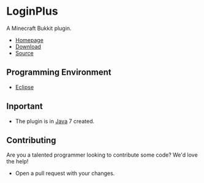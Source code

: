 LoginPlus
=============
A Minecraft Bukkit plugin.

* [Homepage]
* [Download]
* [Source]

## Programming Environment
* [Eclipse]

## Inportant
* The plugin is in [Java] 7 created.

## Contributing
Are you a talented programmer looking to contribute some code? We'd love the help!
* Open a pull request with your changes.

[Eclipse]: https://www.eclipse.org/
[Homepage]: http://ccbluex.tk/
[Java]: https://www.java.com/de/
[Source]: https://github.com/CCBlueX/LoginPlus/
[MIT License]: https://opensource.org/licenses/MIT
[Download]: http://dev.bukkit.org/bukkit-plugins/loginplus/

